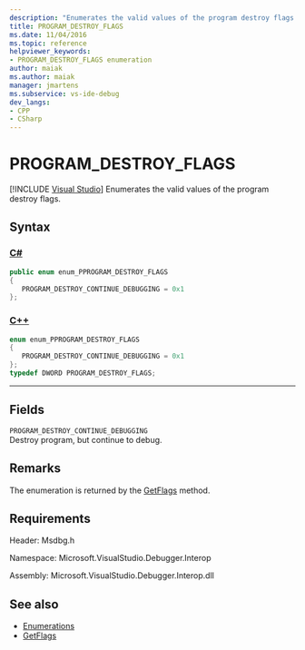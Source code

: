 ```yaml
---
description: "Enumerates the valid values of the program destroy flags."
title: PROGRAM_DESTROY_FLAGS
ms.date: 11/04/2016
ms.topic: reference
helpviewer_keywords:
- PROGRAM_DESTROY_FLAGS enumeration
author: maiak
ms.author: maiak
manager: jmartens
ms.subservice: vs-ide-debug
dev_langs:
- CPP
- CSharp
---
```

# PROGRAM_DESTROY_FLAGS

 [!INCLUDE [Visual Studio](~/includes/applies-to-version/vs-windows-only.md)]
Enumerates the valid values of the program destroy flags.

## Syntax

### [C#](#tab/csharp)
```csharp
public enum enum_PPROGRAM_DESTROY_FLAGS
{
   PROGRAM_DESTROY_CONTINUE_DEBUGGING = 0x1
};
```
### [C++](#tab/cpp)
```cpp
enum enum_PPROGRAM_DESTROY_FLAGS
{
   PROGRAM_DESTROY_CONTINUE_DEBUGGING = 0x1
};
typedef DWORD PROGRAM_DESTROY_FLAGS;
```
---

## Fields
 `PROGRAM_DESTROY_CONTINUE_DEBUGGING`\
 Destroy program, but continue to debug.

## Remarks
 The enumeration is returned by the [GetFlags](../../../extensibility/debugger/reference/idebugprogramdestroyeventflags2-getflags.md) method.

## Requirements
 Header: Msdbg.h

 Namespace: Microsoft.VisualStudio.Debugger.Interop

 Assembly: Microsoft.VisualStudio.Debugger.Interop.dll

## See also
- [Enumerations](../../../extensibility/debugger/reference/enumerations-visual-studio-debugging.md)
- [GetFlags](../../../extensibility/debugger/reference/idebugprogramdestroyeventflags2-getflags.md)
